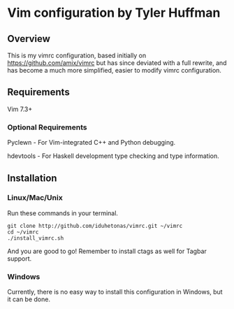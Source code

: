 Vim configuration by Tyler Huffman
==================================

## Overview
This is my vimrc configuration, based initially on https://github.com/amix/vimrc but has since deviated with a full rewrite, and has become a much more simplified, easier to modify vimrc configuration.

## Requirements

Vim 7.3+

### Optional Requirements

Pyclewn - For Vim-integrated C++ and Python debugging.

hdevtools - For Haskell development type checking and type information.

## Installation

### Linux/Mac/Unix
Run these commands in your terminal.

    git clone http://github.com/iduhetonas/vimrc.git ~/vimrc
    cd ~/vimrc
    ./install_vimrc.sh

And you are good to go! Remember to install ctags as well for Tagbar support.

### Windows
Currently, there is no easy way to install this configuration in Windows, but it can be done.


